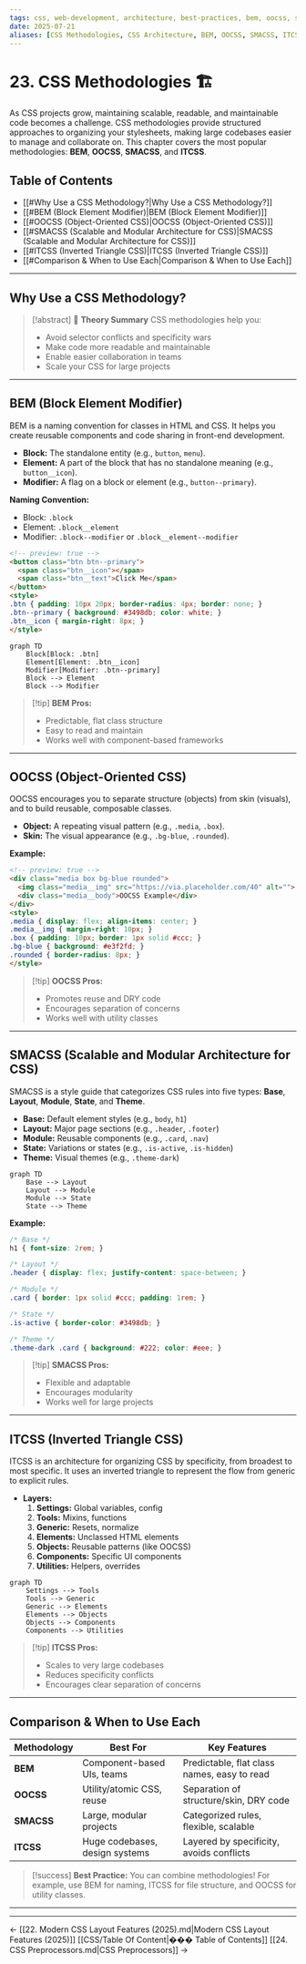 ```yaml
---
tags: css, web-development, architecture, best-practices, bem, oocss, smacss, itcss
date: 2025-07-21
aliases: [CSS Methodologies, CSS Architecture, BEM, OOCSS, SMACSS, ITCSS]
---
```

# 23. CSS Methodologies 🏗️

As CSS projects grow, maintaining scalable, readable, and maintainable code becomes a challenge. CSS methodologies provide structured approaches to organizing your stylesheets, making large codebases easier to manage and collaborate on. This chapter covers the most popular methodologies: **BEM**, **OOCSS**, **SMACSS**, and **ITCSS**.

## Table of Contents
-   [[#Why Use a CSS Methodology?|Why Use a CSS Methodology?]]
-   [[#BEM (Block Element Modifier)|BEM (Block Element Modifier)]]
-   [[#OOCSS (Object-Oriented CSS)|OOCSS (Object-Oriented CSS)]]
-   [[#SMACSS (Scalable and Modular Architecture for CSS)|SMACSS (Scalable and Modular Architecture for CSS)]]
-   [[#ITCSS (Inverted Triangle CSS)|ITCSS (Inverted Triangle CSS)]]
-   [[#Comparison & When to Use Each|Comparison & When to Use Each]]

---

## Why Use a CSS Methodology?

> [!abstract] 🚀 **Theory Summary**
> CSS methodologies help you:
> - Avoid selector conflicts and specificity wars
> - Make code more readable and maintainable
> - Enable easier collaboration in teams
> - Scale your CSS for large projects

---

## BEM (Block Element Modifier)

BEM is a naming convention for classes in HTML and CSS. It helps you create reusable components and code sharing in front-end development.

- **Block:** The standalone entity (e.g., `button`, `menu`).
- **Element:** A part of the block that has no standalone meaning (e.g., `button__icon`).
- **Modifier:** A flag on a block or element (e.g., `button--primary`).

**Naming Convention:**
- Block: `.block`
- Element: `.block__element`
- Modifier: `.block--modifier` or `.block__element--modifier`

```html
<!-- preview: true -->
<button class="btn btn--primary">
  <span class="btn__icon"></span>
  <span class="btn__text">Click Me</span>
</button>
<style>
.btn { padding: 10px 20px; border-radius: 4px; border: none; }
.btn--primary { background: #3498db; color: white; }
.btn__icon { margin-right: 8px; }
</style>
```

```mermaid
graph TD
    Block[Block: .btn]
    Element[Element: .btn__icon]
    Modifier[Modifier: .btn--primary]
    Block --> Element
    Block --> Modifier
```

> [!tip] **BEM Pros:**
> - Predictable, flat class structure
> - Easy to read and maintain
> - Works well with component-based frameworks

---

## OOCSS (Object-Oriented CSS)

OOCSS encourages you to separate structure (objects) from skin (visuals), and to build reusable, composable classes.

- **Object:** A repeating visual pattern (e.g., `.media`, `.box`).
- **Skin:** The visual appearance (e.g., `.bg-blue`, `.rounded`).

**Example:**
```html
<!-- preview: true -->
<div class="media box bg-blue rounded">
  <img class="media__img" src="https://via.placeholder.com/40" alt="">
  <div class="media__body">OOCSS Example</div>
</div>
<style>
.media { display: flex; align-items: center; }
.media__img { margin-right: 10px; }
.box { padding: 10px; border: 1px solid #ccc; }
.bg-blue { background: #e3f2fd; }
.rounded { border-radius: 8px; }
</style>
```

> [!tip] **OOCSS Pros:**
> - Promotes reuse and DRY code
> - Encourages separation of concerns
> - Works well with utility classes

---

## SMACSS (Scalable and Modular Architecture for CSS)

SMACSS is a style guide that categorizes CSS rules into five types: **Base**, **Layout**, **Module**, **State**, and **Theme**.

- **Base:** Default element styles (e.g., `body`, `h1`)
- **Layout:** Major page sections (e.g., `.header`, `.footer`)
- **Module:** Reusable components (e.g., `.card`, `.nav`)
- **State:** Variations or states (e.g., `.is-active`, `.is-hidden`)
- **Theme:** Visual themes (e.g., `.theme-dark`)

```mermaid
graph TD
    Base --> Layout
    Layout --> Module
    Module --> State
    State --> Theme
```

**Example:**
```css
/* Base */
h1 { font-size: 2rem; }

/* Layout */
.header { display: flex; justify-content: space-between; }

/* Module */
.card { border: 1px solid #ccc; padding: 1rem; }

/* State */
.is-active { border-color: #3498db; }

/* Theme */
.theme-dark .card { background: #222; color: #eee; }
```

> [!tip] **SMACSS Pros:**
> - Flexible and adaptable
> - Encourages modularity
> - Works well for large projects

---

## ITCSS (Inverted Triangle CSS)

ITCSS is an architecture for organizing CSS by specificity, from broadest to most specific. It uses an inverted triangle to represent the flow from generic to explicit rules.

- **Layers:**
    1. **Settings:** Global variables, config
    2. **Tools:** Mixins, functions
    3. **Generic:** Resets, normalize
    4. **Elements:** Unclassed HTML elements
    5. **Objects:** Reusable patterns (like OOCSS)
    6. **Components:** Specific UI components
    7. **Utilities:** Helpers, overrides

```mermaid
graph TD
    Settings --> Tools
    Tools --> Generic
    Generic --> Elements
    Elements --> Objects
    Objects --> Components
    Components --> Utilities
```

> [!tip] **ITCSS Pros:**
> - Scales to very large codebases
> - Reduces specificity conflicts
> - Encourages clear separation of concerns

---

## Comparison & When to Use Each

| Methodology | Best For | Key Features |
|-------------|----------|--------------|
| **BEM**     | Component-based UIs, teams | Predictable, flat class names, easy to read |
| **OOCSS**   | Utility/atomic CSS, reuse  | Separation of structure/skin, DRY code      |
| **SMACSS**  | Large, modular projects    | Categorized rules, flexible, scalable       |
| **ITCSS**   | Huge codebases, design systems | Layered by specificity, avoids conflicts |

> [!success] **Best Practice:**
> You can combine methodologies! For example, use BEM for naming, ITCSS for file structure, and OOCSS for utility classes. 


---



---
← [[22. Modern CSS Layout Features (2025).md|Modern CSS Layout Features (2025)]] [[CSS/Table Of Content|��� Table of Contents]] [[24. CSS Preprocessors.md|CSS Preprocessors]] →
